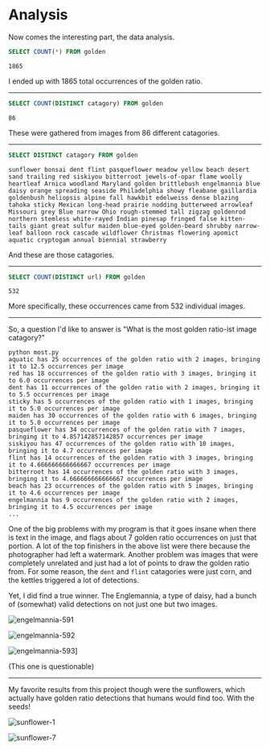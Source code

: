 # Analysis

Now comes the interesting part, the data analysis.

```sql
SELECT COUNT(*) FROM golden
```

`1865`

I ended up with 1865 total occurrences of the golden ratio.

---

```sql
SELECT COUNT(DISTINCT catagory) FROM golden
```

`86`

These were gathered from images from 86 different catagories.

---

```sql
SELECT DISTINCT catagory FROM golden
```

```
sunflower bonsai dent flint pasqueflower meadow yellow beach desert sand trailing red siskiyou bitterroot jewels-of-opar flame woolly heartleaf Arnica woodland Maryland golden brittlebush engelmannia blue daisy orange spreading seaside Philadelphia showy fleabane gaillardia goldenbush heliopsis alpine fall hawkbit edelweiss dense blazing tahoka sticky Mexican long-head prairie nodding butterweed arrowleaf Missouri grey Blue narrow Ohio rough-stemmed tall zigzag goldenrod northern stemless white-rayed Indian pinesap fringed false kitten-tails giant great sulfur maiden blue-eyed golden-beard shrubby narrow-leaf balloon rock cascade wildflower Christmas flowering apomict aquatic cryptogam annual biennial strawberry
```

And these are those catagories.

---

```sql
SELECT COUNT(DISTINCT url) FROM golden
```

`532`

More specifically, these occurrences came from 532 individual images.

---

So, a question I'd like to answer is "What is the most golden ratio-ist image catagory?"

```
python most.py
aquatic has 25 occurrences of the golden ratio with 2 images, bringing it to 12.5 occurrences per image
red has 18 occurrences of the golden ratio with 3 images, bringing it to 6.0 occurrences per image
dent has 11 occurrences of the golden ratio with 2 images, bringing it to 5.5 occurrences per image
sticky has 5 occurrences of the golden ratio with 1 images, bringing it to 5.0 occurrences per image
maiden has 30 occurrences of the golden ratio with 6 images, bringing it to 5.0 occurrences per image
pasqueflower has 34 occurrences of the golden ratio with 7 images, bringing it to 4.857142857142857 occurrences per image
siskiyou has 47 occurrences of the golden ratio with 10 images, bringing it to 4.7 occurrences per image
flint has 14 occurrences of the golden ratio with 3 images, bringing it to 4.666666666666667 occurrences per image
bitterroot has 14 occurrences of the golden ratio with 3 images, bringing it to 4.666666666666667 occurrences per image
beach has 23 occurrences of the golden ratio with 5 images, bringing it to 4.6 occurrences per image
engelmannia has 9 occurrences of the golden ratio with 2 images, bringing it to 4.5 occurrences per image
...
```

One of the big problems with my program is that it goes insane when there is text in the image, and flags about 7 golden ratio occurrences on just that portion. A lot of the top finishers in the above list were there because the photographer had left a watermark. Another problem was images that were completely unrelated and just had a lot of points to draw the golden ratio from. For some reason,  the `dent` and `flint` catagories were just corn, and the kettles triggered a lot of detections.

Yet, I did find a true winner. The Englemannia, a type of daisy, had a bunch of (somewhat) valid detections on not just one but two images.

![engelmannia-591](https://user-images.githubusercontent.com/54278938/110250937-17e41e00-7f4c-11eb-9e40-b2240b72c234.png)

![engelmannia-592](https://user-images.githubusercontent.com/54278938/110250969-4661f900-7f4c-11eb-89e0-4c12e9eee0e2.png)

![engelmannia-593](https://user-images.githubusercontent.com/54278938/110250914-f71bc880-7f4b-11eb-860c-bf5ec8a16fdf.png)]

(This one is questionable)

---

My favorite results from this project though were the sunflowers, which actually have golden ratio detections that humans would find too. With the seeds!

![sunflower-1](https://user-images.githubusercontent.com/54278938/110251066-bc666000-7f4c-11eb-8abf-1ebec45cae37.png)

![sunflower-7](https://user-images.githubusercontent.com/54278938/110251089-d142f380-7f4c-11eb-8e66-de32113a5dac.png)
